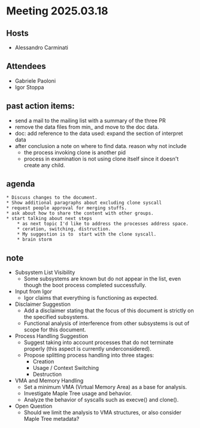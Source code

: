 # Meeting 2025.03.18

## Hosts
* Alessandro Carminati

## Attendees
* Gabriele Paoloni
* Igor Stoppa

## past action items:
* send a mail to the mailing list with a summary of the three PR
* remove the data files from min_ and move to the doc data.
* doc: add reference to the data used: expand the section of interpret data 
* after conclusion a note on where to find data.
reason why not include
  * the process invoking clone is another pid
  * process in examination is not using clone itself since it doesn't create any child.

## agenda
    * Discuss changes to the document.
    * Show additional paragraphs about excluding clone syscall
    * request people approval for merging stuffs.
    * ask about how to share the content with other groups.
    * start talking about next steps
        * as next topic I'd like to address the processes address space.
        * ceration, switching, distruction.
        * My suggestion is to  start with the clone syscall.
        * brain storm


## note
* Subsystem List Visibility
    * Some subsystems are known but do not appear in the list, even though the boot process completed successfully.
* Input from Igor
    * Igor claims that everything is functioning as expected.
* Disclaimer Suggestion
    * Add a disclaimer stating that the focus of this document is strictly on the specified subsystems.
    * Functional analysis of interference from other subsystems is out of scope for this document.
* Process Handling Suggestion
    * Suggest taking into account processes that do not terminate properly (this aspect is currently underconsidered).
    * Propose splitting process handling into three stages:
        * Creation
        * Usage / Context Switching
        * Destruction       
* VMA and Memory Handling
    * Set a minimum VMA (Virtual Memory Area) as a base for analysis.
    * Investigate Maple Tree usage and behavior.
    * Analyze the behavior of syscalls such as execve() and clone().
* Open Question
    * Should we limit the analysis to VMA structures, or also consider Maple Tree metadata?
